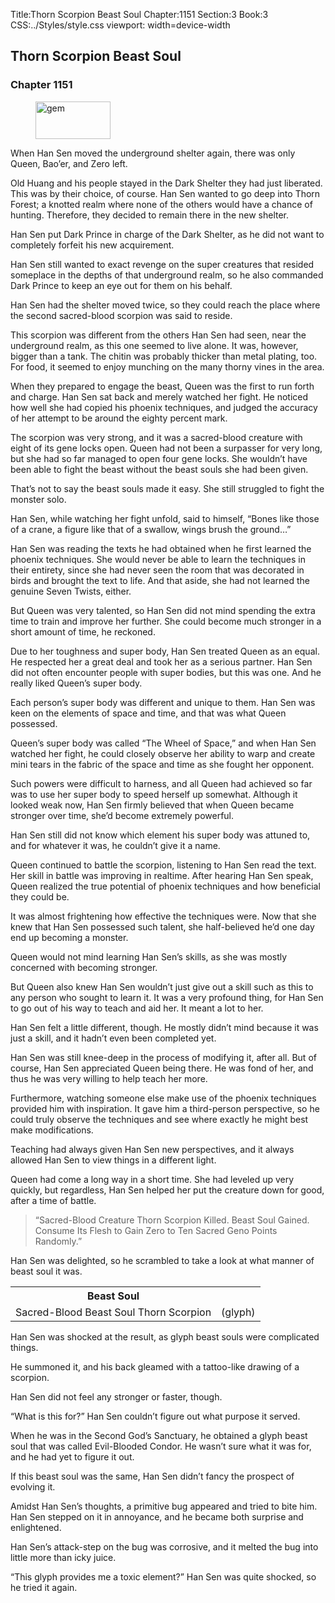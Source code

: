 Title:Thorn Scorpion Beast Soul 
Chapter:1151 
Section:3 
Book:3 
CSS:../Styles/style.css 
viewport: width=device-width
  
## Thorn Scorpion Beast Soul
### Chapter 1151 
<figure>
	<img src="../Images/gem.gif" alt="gem" id="gem" width="120" height="60" />
</figure>
  

  
  When Han Sen moved the underground shelter again, there was only Queen, Bao’er, and Zero left.

Old Huang and his people stayed in the Dark Shelter they had just liberated. This was by their choice, of course. Han Sen wanted to go deep into Thorn Forest; a knotted realm where none of the others would have a chance of hunting. Therefore, they decided to remain there in the new shelter.

Han Sen put Dark Prince in charge of the Dark Shelter, as he did not want to completely forfeit his new acquirement.

Han Sen still wanted to exact revenge on the super creatures that resided someplace in the depths of that underground realm, so he also commanded Dark Prince to keep an eye out for them on his behalf.

Han Sen had the shelter moved twice, so they could reach the place where the second sacred-blood scorpion was said to reside.

This scorpion was different from the others Han Sen had seen, near the underground realm, as this one seemed to live alone. It was, however, bigger than a tank. The chitin was probably thicker than metal plating, too. For food, it seemed to enjoy munching on the many thorny vines in the area.

When they prepared to engage the beast, Queen was the first to run forth and charge. Han Sen sat back and merely watched her fight. He noticed how well she had copied his phoenix techniques, and judged the accuracy of her attempt to be around the eighty percent mark.

The scorpion was very strong, and it was a sacred-blood creature with eight of its gene locks open. Queen had not been a surpasser for very long, but she had so far managed to open four gene locks. She wouldn’t have been able to fight the beast without the beast souls she had been given.

That’s not to say the beast souls made it easy. She still struggled to fight the monster solo.

Han Sen, while watching her fight unfold, said to himself, “Bones like those of a crane, a figure like that of a swallow, wings brush the ground…”

Han Sen was reading the texts he had obtained when he first learned the phoenix techniques. She would never be able to learn the techniques in their entirety, since she had never seen the room that was decorated in birds and brought the text to life. And that aside, she had not learned the genuine Seven Twists, either.

But Queen was very talented, so Han Sen did not mind spending the extra time to train and improve her further. She could become much stronger in a short amount of time, he reckoned.

Due to her toughness and super body, Han Sen treated Queen as an equal. He respected her a great deal and took her as a serious partner. Han Sen did not often encounter people with super bodies, but this was one. And he really liked Queen’s super body.

Each person’s super body was different and unique to them. Han Sen was keen on the elements of space and time, and that was what Queen possessed.

Queen’s super body was called “The Wheel of Space,” and when Han Sen watched her fight, he could closely observe her ability to warp and create mini tears in the fabric of the space and time as she fought her opponent.

Such powers were difficult to harness, and all Queen had achieved so far was to use her super body to speed herself up somewhat. Although it looked weak now, Han Sen firmly believed that when Queen became stronger over time, she’d become extremely powerful.

Han Sen still did not know which element his super body was attuned to, and for whatever it was, he couldn’t give it a name.

Queen continued to battle the scorpion, listening to Han Sen read the text. Her skill in battle was improving in realtime. After hearing Han Sen speak, Queen realized the true potential of phoenix techniques and how beneficial they could be.

It was almost frightening how effective the techniques were. Now that she knew that Han Sen possessed such talent, she half-believed he’d one day end up becoming a monster.

Queen would not mind learning Han Sen’s skills, as she was mostly concerned with becoming stronger.

But Queen also knew Han Sen wouldn’t just give out a skill such as this to any person who sought to learn it. It was a very profound thing, for Han Sen to go out of his way to teach and aid her. It meant a lot to her.

Han Sen felt a little different, though. He mostly didn’t mind because it was just a skill, and it hadn’t even been completed yet.

Han Sen was still knee-deep in the process of modifying it, after all. But of course, Han Sen appreciated Queen being there. He was fond of her, and thus he was very willing to help teach her more.

Furthermore, watching someone else make use of the phoenix techniques provided him with inspiration. It gave him a third-person perspective, so he could truly observe the techniques and see where exactly he might best make modifications.

Teaching had always given Han Sen new perspectives, and it always allowed Han Sen to view things in a different light.

Queen had come a long way in a short time. She had leveled up very quickly, but regardless, Han Sen helped her put the creature down for good, after a time of battle.

> “Sacred-Blood Creature Thorn Scorpion Killed. Beast Soul Gained. Consume Its Flesh to Gain Zero to Ten Sacred Geno Points Randomly.”

Han Sen was delighted, so he scrambled to take a look at what manner of beast soul it was.

<div class=“tables”>
	<table class=“beast”>
		<tr>
			<th colspan=“2”>Beast Soul</th>
		</tr><tr>
			<td> Sacred-Blood Beast Soul Thorn Scorpion </td>
			<td>(glyph)</td>
		</tr>
	</table>
	<!--Sacred-Blood Beast Soul Thorn Scorpion: Glyph Beast Soul.-->
</div> 

Han Sen was shocked at the result, as glyph beast souls were complicated things.

He summoned it, and his back gleamed with a tattoo-like drawing of a scorpion.

Han Sen did not feel any stronger or faster, though.

“What is this for?” Han Sen couldn’t figure out what purpose it served.

When he was in the Second God’s Sanctuary, he obtained a glyph beast soul that was called Evil-Blooded Condor. He wasn’t sure what it was for, and he had yet to figure it out.

If this beast soul was the same, Han Sen didn’t fancy the prospect of evolving it.

Amidst Han Sen’s thoughts, a primitive bug appeared and tried to bite him. Han Sen stepped on it in annoyance, and he became both surprise and enlightened.

Han Sen’s attack-step on the bug was corrosive, and it melted the bug into little more than icky juice.

“This glyph provides me a toxic element?” Han Sen was quite shocked, so he tried it again.

